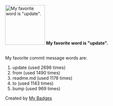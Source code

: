 <img src="https://my-badges.github.io/my-badges/favorite-word.png" alt="My favorite word is &quot;update&quot;." title="My favorite word is &quot;update&quot;." width="128">
<strong>My favorite word is &quot;update&quot;.</strong>
<br><br>

My favorite commit message words are:

1. update (used 2696 times)
2. from (used 1490 times)
3. readme.md (used 1178 times)
4. to (used 1143 times)
5. bump (used 969 times)


Created by <a href="https://github.com/my-badges/my-badges">My Badges</a>